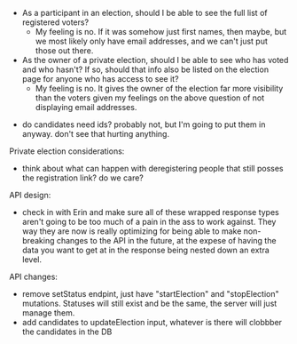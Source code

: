 - As a participant in an election, should I be able to see the full list of registered voters?
  - My feeling is no. If it was somehow just first names, then maybe, but we most likely only have email addresses, and we can't just put those out there.
- As the owner of a private election, should I be able to see who has voted and who hasn't? If so, should that info also be listed on the election page for anyone who has access to see it?
  - My feeling is no. It gives the owner of the election far more visibility than the voters given my feelings on the above question of not displaying email addresses.

* do candidates need ids? probably not, but I'm going to put them in anyway. don't see that hurting anything.

Private election considerations:

- think about what can happen with deregistering people that still posses the registration link? do we care?

API design:

- check in with Erin and make sure all of these wrapped response types aren't going to be too much of a pain in the ass to work against. They way they are now is really optimizing for being able to make non-breaking changes to the API in the future, at the expese of having the data you want to get at in the response being nested down an extra level.

API changes:

- remove setStatus endpint, just have "startElection" and "stopElection" mutations. Statuses will still exist and be the same, the server will just manage them.
- add candidates to updateElection input, whatever is there will clobbber the candidates in the DB
